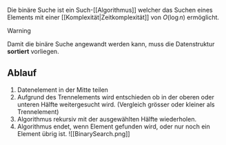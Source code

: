 Die binäre Suche ist ein Such-[[Algorithmus]] welcher das Suchen eines Elements mit einer [[Komplexität|Zeitkomplexität]] von $O(\log n)$ ermöglicht.

>[!warning]
>Damit die binäre Suche angewandt werden kann, muss die Datenstruktur **sortiert** vorliegen.


## Ablauf
1. Datenelement in der Mitte teilen
2. Aufgrund des Trennelements wird entschieden ob in der oberen oder unteren Hälfte weitergesucht wird. (Vergleich grösser oder kleiner als Trennelement)
3. Algorithmus rekursiv mit der ausgewählten Hälfte wiederholen.
4. Algorithmus endet, wenn Element gefunden wird, oder nur noch ein Element übrig ist.
![[BinarySearch.png]]

